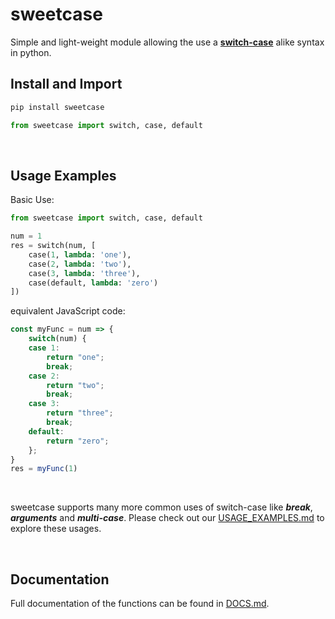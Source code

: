 # sweetcase
Simple and light-weight module allowing the use a **[switch-case](https://developer.mozilla.org/en-US/docs/Web/JavaScript/Reference/Statements/switch)** alike syntax in python.
<br/>

## Install and Import

```bash
pip install sweetcase
```

```python
from sweetcase import switch, case, default
```

<br/>

## Usage Examples
Basic Use:
```python
from sweetcase import switch, case, default

num = 1
res = switch(num, [
    case(1, lambda: 'one'),
    case(2, lambda: 'two'),
    case(3, lambda: 'three'),
    case(default, lambda: 'zero')
])
```

equivalent JavaScript code:
```js
const myFunc = num => {
    switch(num) {
    case 1:
        return "one";
        break;
    case 2:
        return "two";
        break;
    case 3:
        return "three";
        break;
    default:
        return "zero";
    };
}
res = myFunc(1)
```
<br/>

sweetcase supports many more common uses of switch-case like **_break_**, **_arguments_** and **_multi-case_**. Please check out our [USAGE_EXAMPLES.md](https://github.com/niryarden/sweetcase/blob/master/USAGE_EXMPLES.md) to explore these usages.

<br/>

## Documentation

Full documentation of the functions can be found in [DOCS.md](https://github.com/niryarden/sweetcase/blob/master/DOCS.md).
